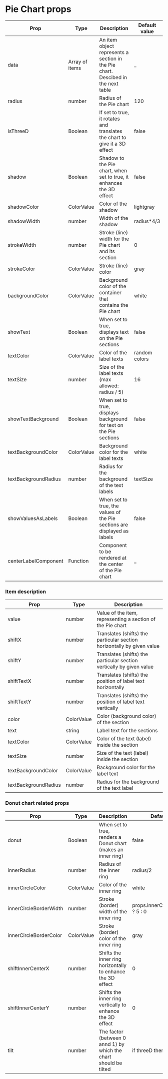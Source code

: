 # Pie Chart props

| Prop                 | Type           | Description                                                                      | Default value |
| -------------------- | -------------- | -------------------------------------------------------------------------------- | ------------- |
| data                 | Array of items | An item object represents a section in the Pie chart. Descibed in the next table | \_            |
| radius               | number         | Radius of the Pie chart                                                          | 120           |
| isThreeD             | Boolean        | If set to true, it rotates and translates the chart to give it a 3D effect       | false         |
| shadow               | Boolean        | Shadow to the Pie chart, when set to true, it enhances the 3D effect             | false         |
| shadowColor          | ColorValue     | Color of the shadow                                                              | lightgray     |
| shadowWidth          | number         | Width of the shadow                                                              | radius\*4/3   |
| strokeWidth          | number         | Stroke (line) width for the Pie chart and its section                            | 0             |
| strokeColor          | ColorValue     | Stroke (line) color                                                              | gray          |
| backgroundColor      | ColorValue     | Background color of the container that contains the Pie chart                    | white         |
| showText             | Boolean        | When set to true, displays text on the Pie sections                              | false         |
| textColor            | ColorValue     | Color of the label texts                                                         | random colors |
| textSize             | number         | Size of the label texts (max allowed: radius / 5)                                | 16            |
| showTextBackground   | Boolean        | When set to true, displays background for text on the Pie sections               | false         |
| textBackgroundColor  | ColorValue     | Background color for the label texts                                             | white         |
| textBackgroundRadius | number         | Radius for the background of the text labels                                     | textSize      |
| showValuesAsLabels   | Boolean        | When set to true, the values of the Pie sections are displayed as labels         | false         |
| centerLabelComponent | Function       | Component to be rendered at the center of the Pie chart                          | \_            |

### Item description

| Prop                 | Type       | Description                                                            |
| -------------------- | ---------- | ---------------------------------------------------------------------- |
| value                | number     | Value of the item, representing a section of the Pie chart             |
| shiftX               | number     | Translates (shifts) the particular section horizontally by given value |
| shiftY               | number     | Translates (shifts) the particular section vertically by given value   |
| shiftTextX           | number     | Translates (shifts) the position of label text horizontally            |
| shiftTextY           | number     | Translates (shifts) the position of label text vertically              |
| color                | ColorValue | Color (background color) of the section                                |
| text                 | string     | Label text for the sections                                            |
| textColor            | ColorValue | Color of the text (label) inside the section                           |
| textSize             | number     | Size of the text (label) inside the section                            |
| textBackgroundColor  | ColorValue | Background color for the label text                                    |
| textBackgroundRadius | number     | Radius for the background of the text label                            |

### Donut chart related props

| Prop                   | Type       | Description                                                       | Default value                        |
| ---------------------- | ---------- | ----------------------------------------------------------------- | ------------------------------------ |
| donut                  | Boolean    | When set to true, renders a Donut chart (makes an inner ring)     | false                                |
| innerRadius            | number     | Radius of the inner ring                                          | radius/2                             |
| innerCircleColor       | ColorValue | Color of the inner ring                                           | white                                |
| innerCircleBorderWidth | number     | Stroke (border) width of the inner ring                           | props.innerCircleBorderColor ? 5 : 0 |
| innerCircleBorderColor | ColorValue | Stroke (border) color of the inner ring                           | gray                                 |
| shiftInnerCenterX      | number     | Shifts the inner ring horizontally to enhance the 3D effect       | 0                                    |
| shiftInnerCenterY      | number     | Shifts the inner ring vertically to enhance the 3D effect         | 0                                    |
| tilt                   | number     | The factor (between 0 annd 1) by which the chart should be tilted | if threeD then 0.5 else 1            |

